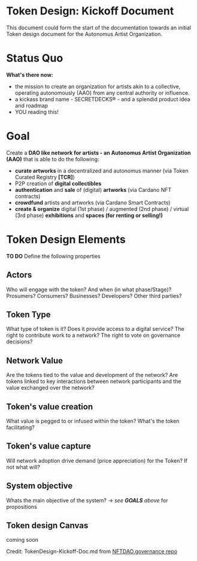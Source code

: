 # Token Design: Kickoff Document
This document could form the start of the documentation towards an initial Token design document for the Autonomus Artist Organization.

# Status Quo
**What's there now:** 
- the mission to create an organization for artists akin to a collective, operating autonomously (AAO) from any central authority or influence. 
- a kickass brand name - SECRETDECKS® - and a splendid product idea and roadmap
- YOU reading this!

# Goal
Create a **DAO like network for artists - an Autonomus Artist Organization (AAO)** that is able to do the following:
- **curate artworks** in a decentralized and autonomus manner (via Token Curated Registry **[TCR]**) 
- P2P creation of **digital collectibles**  
- **authentication** and **sale** of (digital) **artworks** (via Cardano NFT contracts)
- **crowdfund** artists and artworks (via Cardano Smart Contracts)
- **create & organize** digital (1st phase) / augmented (2nd phase) / virtual (3rd phase) **exhibitions** and **spaces (for renting or selling!)**

# Token Design Elements
**TO DO** Define the following properties

## Actors
Who will engage with the token? And when (in what phase/Stage)? Prosumers? Consumers? Businesses? Developers? Other third parties?

## Token Type
What type of token is it? Does it provide access to a digital service? The right to contribute work to a network? The right to vote on governance decisions?

## Network Value
Are the tokens  tied to the value and development of the network? Are tokens linked to key interactions between network participants and the value exchanged over the network?

## Token's value creation
What value is pegged to or infused within the token? What's the token facilitating?

## Token's value capture
Will network adoption drive demand (price appreciation) for the Token? If not what will?

## System objective
Whats the main objective of the system? -> *see **GOALS** above* for propositions

## Token design Canvas
coming soon


Credit: TokenDesign-Kickoff-Doc.md from [NFTDAO.governance repo](https://github.com/DanM3rcurius/NFTDAO.governance/blob/main/TokenDesign-Kickoff-Doc.md)
